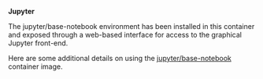 **Jupyter**

The jupyter/base-notebook environment has been installed in this container and exposed through a web-based interface for access to the graphical Jupyter front-end.

Here are some additional details on using the [jupyter/base-notebook](https://jupyter-docker-stacks.readthedocs.io/en/latest/using/selecting.html#jupyter-base-notebook) container image.